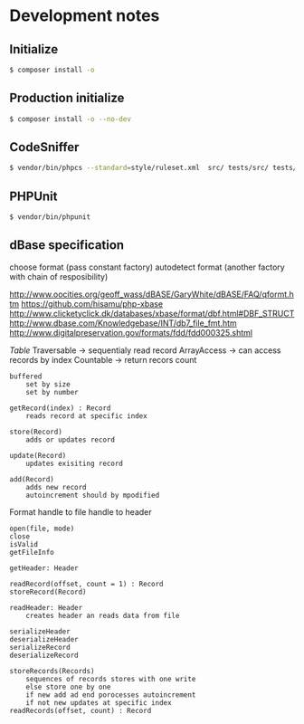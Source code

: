 # Development notes

## Initialize

```sh
$ composer install -o
```

## Production initialize

```sh
$ composer install -o --no-dev
```

## CodeSniffer

```sh
$ vendor/bin/phpcs --standard=style/ruleset.xml  src/ tests/src/ tests/utils/
```

## PHPUnit

```sh
$ vendor/bin/phpunit
```

## dBase specification

choose format (pass constant factory)
autodetect format (another factory with chain of resposibility)

http://www.oocities.org/geoff_wass/dBASE/GaryWhite/dBASE/FAQ/qformt.htm
https://github.com/hisamu/php-xbase
http://www.clicketyclick.dk/databases/xbase/format/dbf.html#DBF_STRUCT
http://www.dbase.com/Knowledgebase/INT/db7_file_fmt.htm
http://www.digitalpreservation.gov/formats/fdd/fdd000325.shtml


*Table*
    Traversable -> sequentialy read record
    ArrayAccess -> can access records by index
    Countable -> return recors count

    buffered
        set by size
        set by number

    getRecord(index) : Record
        reads record at specific index

    store(Record)
        adds or updates record

    update(Record)
        updates exisiting record

    add(Record)
        adds new record
        autoincrement should by mpodified

Format
    handle to file
    handle to header

    open(file, mode)
    close
    isValid
    getFileInfo

    getHeader: Header

    readRecord(offset, count = 1) : Record
    storeRecord(Record)

    readHeader: Header
        creates header an reads data from file

    serializeHeader
    deserializeHeader
    serializeRecord
    deserializeRecord

    storeRecords(Records)
        sequences of records stores with one write
        else store one by one
        if new add ad end porocesses autoincrement
        if not new updates at specific index
    readRecords(offset, count) : Record